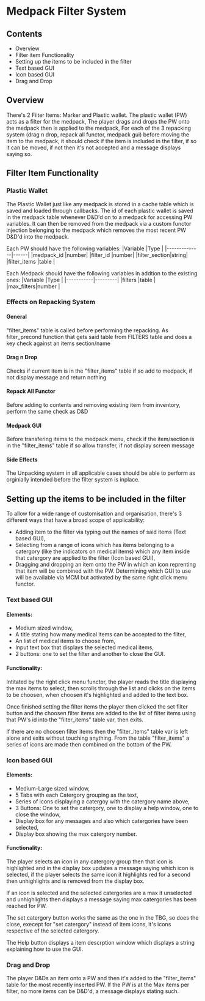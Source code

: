 # Medpack Filter System

## Contents
- Overview
- Filter item Functionality
- Setting up the items to be included in the filter
- Text based GUI
- Icon based GUI
- Drag and Drop

## Overview
There's 2 Filter Items: Marker and Plastic wallet. The plastic wallet (PW) acts as a filter for the medpack, The player drags and drops the PW onto the medpack then
is applied to the medpack, For each of the 3 repacking system (drag n drop, repack all functor, medpack gui) before moving the item to the medpack, it should check if
the item is included in the filter, if so it can be moved, if not then it's not accepted and a message displays saying so. 

## Filter Item Functionality
### Plastic Wallet
The Plastic Wallet just like any medpack is stored in a cache table which is saved and loaded through callbacks. The id of each plastic wallet is saved in the medpack table
whenever D&D'd on to a medpack for accessing PW variables. It can then be removed from the medpack via a custom functor injection belonging to the medpack which removes the 
most recent PW D&D'd into the medpack. 

Each PW should have the following variables: 
|Variable      |Type  |
|--------------|------|
|medpack_id    |number|
|filter_id     |number|
|filter_section|string|
|filter_items  |table |

Each Medpack should have the following variables in addtion to the existing ones: 
|Variable   |Type     |
|-----------|---------|
|filters    |table    | 
|max_filters|number   |

### Effects on Repacking System
#### General
"filter_items" table is called before performing the repacking. As filter_precond function that gets said table from FILTERS table and does a key check against an items section/name
 
#### Drag n Drop
Checks if current item is in the "filter_items" table if so add to medpack, if not display message and return nothing

#### Repack All Functor
Before adding to contents and removing existing item from inventory, perform the same check as D&D

#### Medpack GUI
Before transfering items to the medpack menu, check if the item/section is in the "filter_items" table if so allow transfer, if not display screen message

#### Side Effects
The Unpacking system in all applicable cases should be able to perform as orginially intended before the filter system is inplace.

## Setting up the items to be included in the filter
To allow for a wide range of customisation and organisation, there's 3 different ways that have a broad scope of applicability: 
- Adding item to the filter via typing out the names of said items (Text based GUI), 
- Selecting from a range of icons which has items belonging to a catergory (like the indicators on medical items) which any item inside that catergory are applied to the
  filter (Icon based GUI), 
- Dragging and dropping an item onto the PW in which an icon reprenting that item will be combined with the PW. 
Determining which GUI to use will be available via MCM but activated by the same right click menu functor.

### Text based GUI
#### Elements: 
- Medium sized window, 
- A title stating how many medical items can be accepted to the filter, 
- An list of medical items to choose from, 
- Input text box that displays the selected medical items, 
- 2 buttons: one to set the filter and another to close the GUI.

#### Functionality: 
Intitated by the right click menu functor, the player reads the title displaying the max items to select, then scrolls through the list and clicks on the
items to be choosen, when choosen it's highlighted and added to the text box. 

Once finished setting the filter items the player then clicked the set filter button and the choosen filter items are added to the list of filter items using that PW's id into the "filter_items" table var, then exits. 

If there are no choosen filter items then the "filter_items" table var is left alone and exits without touching anything. From the table "filter_items" a series of icons are made then combined on the bottom of the PW.

### Icon based GUI
#### Elements: 
- Medium-Large sized window, 
- 5 Tabs with each Catergory grouping as the text, 
- Series of icons displaying a catergoy with the catergory name above, 
- 3 Buttons: One to set the catergory, one to display a help window, one to close the window, 
- Display box for any messages and also which catergories have been selected, 
- Display box showing the max catergory number.

#### Functionality: 
The player selects an icon in any catergory group then that icon is highlighted and in the display box updates a message saying which icon is selected, if the player selects the same icon it highlights red for a second then unhighlights and is removed from the display box. 

If an icon is selected and the selected catergories are a max it unselected and unhighlights then displays a message saying max catergories has been reached for PW. 

The set catergory button works the same as the one in the TBG, so does the close, execept for "set catergory" instead of item icons, it's icons respective of the selected catergory. 

The Help button displays a item descrption window which displays a string explaining how to use the GUI.
 
### Drag and Drop
The player D&Ds an item onto a PW and then it's added to the "filter_items" table for the most recently inserted PW. If the PW is at the Max items per filter, no more items can be D&D'd, a message displays stating such.